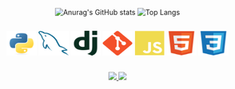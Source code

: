

<div align="center">

![Anurag's GitHub stats](https://github-readme-stats.vercel.app/api?username=Fkmatheus&show_icons=true&theme=dracula)
![Top Langs](https://github-readme-stats.vercel.app/api/top-langs/?username=Fkmatheus&layout=compact&theme=dracula)

</div>

##

<div align="center">

  <img alt="Matheus-Python" height="50" width="60" src="https://raw.githubusercontent.com/devicons/devicon/master/icons/python/python-original.svg">
  <img alt="Matheus-MySQL" height="50" width="60" src="https://raw.githubusercontent.com/devicons/devicon/master/icons/mysql/mysql-original.svg">
  <img alt="Matheus-Django" height="50" width="60" src="https://raw.githubusercontent.com/devicons/devicon/master/icons/django/django-plain.svg">
  <img alt="Matheus-Git" height="50" width="60" src="https://raw.githubusercontent.com/devicons/devicon/master/icons/git/git-original.svg">
  <img alt="Matheus-Js" height="50" width="60" src="https://raw.githubusercontent.com/devicons/devicon/master/icons/javascript/javascript-plain.svg">
  <img alt="Matheus-HTML" height="50" width="60" src="https://raw.githubusercontent.com/devicons/devicon/master/icons/html5/html5-original.svg">
  <img alt="Matheus-CSS" height="50" width="60" src="https://raw.githubusercontent.com/devicons/devicon/master/icons/css3/css3-original.svg">

</div>

##

<div align="center"> 
  <a href = "mailto:fkmatheus.profissional@gmail.com">
    <img src="https://img.shields.io/badge/-Gmail-%23333?style=for-the-badge&logo=gmail&logoColor=white" target="_blank">
  </a>
  <a href="https://www.linkedin.com/in/matheus-santos-aa31a823a/" target="_blank">
    <img src="https://img.shields.io/badge/-LinkedIn-%230077B5?style=for-the-badge&logo=linkedin&logoColor=white" target="_blank">
  </a> 
</div>
